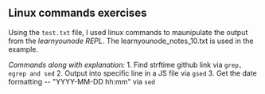 ## Linux commands exercises 

Using the `test.txt` file, I used linux commands to maunipulate the output from the *learnyounode REPL*. The learnyounode_notes_10.txt is used in the example.

*Commands along with explanation:*
    1. Find strftime github link via `grep, egrep and sed` 
    2. Output into specific line in a JS file via `gsed` 
    3. Get the date formatting  -- "YYYY-MM-DD hh:mm" via `sed`

